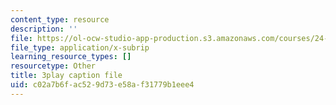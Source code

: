 ```yaml
---
content_type: resource
description: ''
file: https://ol-ocw-studio-app-production.s3.amazonaws.com/courses/24-908-creole-language-and-caribbean-identities-spring-2017/c02a7b6fac529d73e58af31779b1eee4_Mbz648H3IEw.srt
file_type: application/x-subrip
learning_resource_types: []
resourcetype: Other
title: 3play caption file
uid: c02a7b6f-ac52-9d73-e58a-f31779b1eee4
---
```

